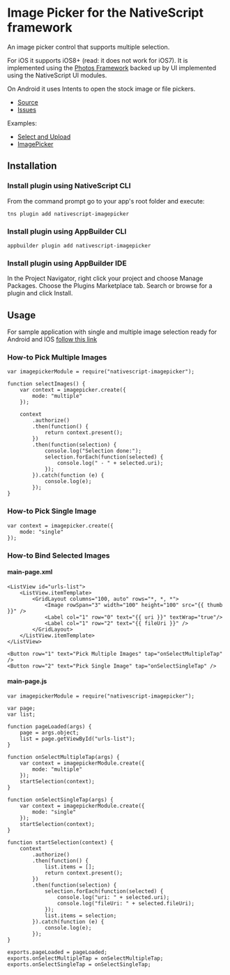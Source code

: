 # Image Picker for the NativeScript framework
An image picker control that supports multiple selection.

For iOS it supports iOS8+ (read: it does not work for iOS7). It is implemented using the [Photos Framework](https://developer.apple.com/library/prerelease/ios//documentation/Photos/Reference/Photos_Framework/index.html) backed up by UI implemented using the NativeScript UI modules.

On Android it uses Intents to open the stock image or file pickers. 

 - [Source](https://github.com/NativeScript/nativescript-imagepicker)
 - [Issues](https://github.com/NativeScript/nativescript-imagepicker/issues)

Examples:
 - [Select and Upload](https://github.com/NativeScript/sample-ImageUpload)
 - [ImagePicker](https://github.com/NativeScript/nativescript-imagepicker/tree/master/examples/ExampleImgPick/app)

## Installation

### Install plugin using NativeScript CLI
From the command prompt go to your app's root folder and execute:
```
tns plugin add nativescript-imagepicker
```

### Install plugin using AppBuilder CLI
```
appbuilder plugin add nativescript-imagepicker
```

### Install plugin using AppBuilder IDE
In the Project Navigator, right click your project and choose Manage Packages.
Choose the Plugins Marketplace tab.
Search or browse for a plugin and click Install.

## Usage

For sample application with single and multiple image selection ready for Android and IOS
[follow this link](https://github.com/NativeScript/sample-ImageUpload)

### How-to Pick Multiple Images
```
var imagepickerModule = require("nativescript-imagepicker");

function selectImages() {
    var context = imagepicker.create({
        mode: "multiple"
    });
 
    context
        .authorize()
        .then(function() {
            return context.present();
        })
        .then(function(selection) {
            console.log("Selection done:");
            selection.forEach(function(selected) {
                console.log(" - " + selected.uri);
            });
        }).catch(function (e) {
            console.log(e);
        });
}
```
### How-to Pick Single Image
```
var context = imagepicker.create({
    mode: "single"
});
```
### How-to Bind Selected Images
#### main-page.xml
```
<ListView id="urls-list">
    <ListView.itemTemplate>
        <GridLayout columns="100, auto" rows="*, *, *">
            <Image rowSpan="3" width="100" height="100" src="{{ thumb }}" />
            <Label col="1" row="0" text="{{ uri }}" textWrap="true"/>
            <Label col="1" row="2" text="{{ fileUri }}" />
        </GridLayout>
    </ListView.itemTemplate>
</ListView>

<Button row="1" text="Pick Multiple Images" tap="onSelectMultipleTap" />
<Button row="2" text="Pick Single Image" tap="onSelectSingleTap" />
```
#### main-page.js
```
var imagepickerModule = require("nativescript-imagepicker");

var page;
var list;

function pageLoaded(args) {
	page = args.object;
	list = page.getViewById("urls-list");
}

function onSelectMultipleTap(args) {	
	var context = imagepickerModule.create({
		mode: "multiple"
	});
	startSelection(context);
}

function onSelectSingleTap(args) {	
	var context = imagepickerModule.create({
		mode: "single"
	});
	startSelection(context);
}

function startSelection(context) {
	context
		.authorize()
		.then(function() {
			list.items = [];
			return context.present();
		})
		.then(function(selection) {
			selection.forEach(function(selected) {
                console.log("uri: " + selected.uri);           
                console.log("fileUri: " + selected.fileUri);
			});
			list.items = selection;
		}).catch(function (e) {
			console.log(e);
		});
}

exports.pageLoaded = pageLoaded;
exports.onSelectMultipleTap = onSelectMultipleTap;
exports.onSelectSingleTap = onSelectSingleTap;
```
